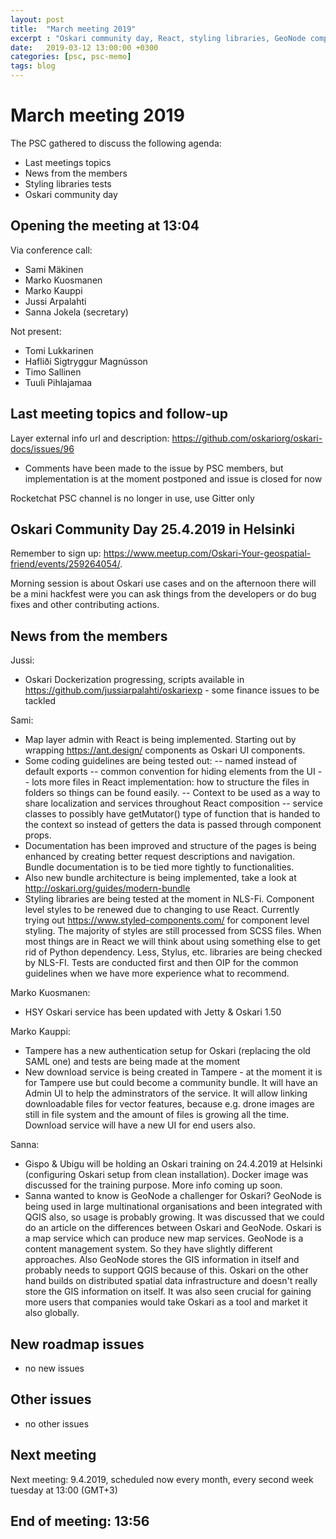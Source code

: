 ```yaml
---
layout: post
title:  "March meeting 2019"
excerpt : "Oskari community day, React, styling libraries, GeoNode comparison, news"
date:   2019-03-12 13:00:00 +0300
categories: [psc, psc-memo]
tags: blog
---
```


# March meeting 2019

The PSC gathered to discuss the following agenda:

- Last meetings topics
- News from the members
- Styling libraries tests
- Oskari community day

## Opening the meeting at 13:04

Via conference call:

- Sami Mäkinen
- Marko Kuosmanen
- Marko Kauppi
- Jussi Arpalahti
- Sanna Jokela (secretary)

Not present:

- Tomi Lukkarinen
- Hafliði Sigtryggur Magnússon
- Timo Sallinen
- Tuuli Pihlajamaa

## Last meeting topics and follow-up

Layer external info url and description: https://github.com/oskariorg/oskari-docs/issues/96

- Comments have been made to the issue by PSC members, but implementation is at the moment postponed and issue is closed for now

Rocketchat PSC channel is no longer in use, use Gitter only

## Oskari Community Day 25.4.2019 in Helsinki

Remember to sign up: https://www.meetup.com/Oskari-Your-geospatial-friend/events/259264054/. 

Morning session is about Oskari use cases and on the afternoon there will be a mini hackfest were you can ask things from the developers or do bug fixes and other contributing actions. 

## News from the members

Jussi: 
- Oskari Dockerization progressing, scripts available in https://github.com/jussiarpalahti/oskariexp - some finance issues to be tackled

Sami: 
- Map layer admin with React is being implemented. Starting out by wrapping https://ant.design/ components as Oskari UI components.
- Some coding guidelines are being tested out: 
-- named instead of default exports
-- common convention for hiding elements from the UI
-- lots more files in React implementation: how to structure the files in folders so things can be found easily.
-- Context to be used as a way to share localization and services throughout React composition
-- service classes to possibly have getMutator() type of function that is handed to the context so instead of getters the data is passed through component props.
- Documentation has been improved and structure of the pages is being enhanced by creating better request descriptions and navigation. Bundle documentation is to be tied more tightly to functionalities.
- Also new bundle architecture is being implemented, take a look at  http://oskari.org/guides/modern-bundle  
- Styling libraries are being tested at the moment in NLS-Fi. Component level styles to be renewed due to changing to use React. Currently trying out https://www.styled-components.com/ for component level styling. The majority of styles are still processed from SCSS files. When most things are in React we will think about using something else to get rid of Python dependency. Less, Stylus, etc. libraries are being checked by NLS-FI. Tests are conducted first and then OIP for the common guidelines when we have more experience what to recommend.

Marko Kuosmanen: 
- HSY Oskari service has been updated with Jetty & Oskari 1.50

Marko Kauppi: 
- Tampere has a new authentication setup for Oskari (replacing the old SAML one) and tests are being made at the moment
- New download service is being created in Tampere - at the moment it is for Tampere use but could become a community bundle. It will have an Admin UI to help the adminstrators of the service. It will allow linking downloadable files for vector features, because e.g. drone images are still in file system and the amount of files is growing all the time. Download service will have a new UI for end users also.

Sanna: 
- Gispo & Ubigu will be holding an Oskari training on 24.4.2019 at Helsinki (configuring Oskari setup from clean installation). Docker image was discussed for the training purpose. More info coming up soon.
- Sanna wanted to know is GeoNode a challenger for Oskari? GeoNode is being used in large multinational organisations and been integrated with QGIS also, so usage is probably growing. It was discussed that we could do an article on the differences between Oskari and GeoNode. Oskari is a map service which can produce new map services. GeoNode is a content management system. So they have slightly different approaches. Also GeoNode stores the GIS information in itself and probably needs to support QGIS because of this. Oskari on the other hand builds on distributed spatial data infrastructure and doesn't really store the GIS information on itself. It was also seen crucial for gaining more users that companies would take Oskari as a tool and market it also globally.

## New roadmap issues

- no new issues 

## Other issues

- no other issues


## Next meeting

Next meeting: 9.4.2019, scheduled now every month, every second week tuesday at 13:00 (GMT+3)

## End of meeting: 13:56
